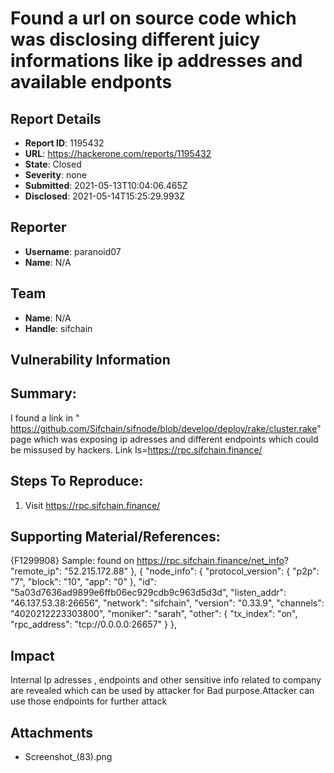 # Found a url on source code which was disclosing different juicy informations like ip addresses and available endponts

## Report Details
- **Report ID**: 1195432
- **URL**: https://hackerone.com/reports/1195432
- **State**: Closed
- **Severity**: none
- **Submitted**: 2021-05-13T10:04:06.465Z
- **Disclosed**: 2021-05-14T15:25:29.993Z

## Reporter
- **Username**: paranoid07
- **Name**: N/A

## Team
- **Name**: N/A
- **Handle**: sifchain

## Vulnerability Information
## Summary:
I found a link in " https://github.com/Sifchain/sifnode/blob/develop/deploy/rake/cluster.rake" page which was exposing ip adresses and different endpoints which could be missused by hackers. 
Link Is=https://rpc.sifchain.finance/

## Steps To Reproduce:
1. Visit  https://rpc.sifchain.finance/ 

## Supporting Material/References:
{F1299908}
 Sample:
found on https://rpc.sifchain.finance/net_info? 
"remote_ip": "52.215.172.88"
      },
      {
        "node_info": {
          "protocol_version": {
            "p2p": "7",
            "block": "10",
            "app": "0"
          },
          "id": "5a03d7636ad9899e6ffb06ec929cdb9c963d5d3d",
          "listen_addr": "46.137.53.38:26656",
          "network": "sifchain",
          "version": "0.33.9",
          "channels": "4020212223303800",
          "moniker": "sarah",
          "other": {
            "tx_index": "on",
            "rpc_address": "tcp://0.0.0.0:26657"
          }
        },

## Impact

Internal Ip adresses , endpoints and other sensitive info related to company are revealed which can be used by attacker for Bad purpose.Attacker can use those endpoints for further attack

## Attachments
- Screenshot_(83).png
